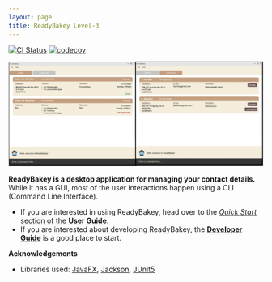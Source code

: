 ```yaml
---
layout: page
title: ReadyBakey Level-3
---
```


[![CI Status](https://github.com/se-edu/addressbook-level3/workflows/Java%20CI/badge.svg)](https://github.com/AY2122S2-CS2103-F09-4/tp/actions)
[![codecov](https://codecov.io/gh/AY2122S2-CS2103-F09-4/tp/branch/master/graph/badge.svg?token=X6MD8SX18U)](https://codecov.io/gh/AY2122S2-CS2103-F09-4/tp)

![Ui](images/Ui.png)

**ReadyBakey is a desktop application for managing your contact details.** While it has a GUI, most of the user 
interactions happen using a CLI (Command Line Interface).

* If you are interested in using ReadyBakey, head over to the [_Quick Start_ section of the **User Guide**](https://github.com/AY2122S2-CS2103-F09-4/tp/blob/master/docs/UserGuide.md#quick-start).
* If you are interested about developing ReadyBakey, the [**Developer Guide**](https://github.com/AY2122S2-CS2103-F09-4/tp/blob/master/docs/DeveloperGuide.md) is a good place to start.


**Acknowledgements**

* Libraries used: [JavaFX](https://openjfx.io/), [Jackson](https://github.com/FasterXML/jackson), [JUnit5](https://github.com/junit-team/junit5)
